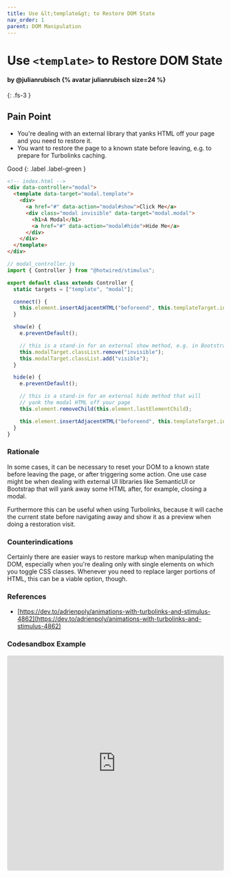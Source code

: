 ```yaml
---
title: Use &lt;template&gt; to Restore DOM State
nav_order: 1
parent: DOM Manipulation
---
```


# Use `<template>` to Restore DOM State

#### by @julianrubisch {% avatar julianrubisch size=24 %}
{: .fs-3 }

## Pain Point
- You're dealing with an external library that yanks HTML off your page and you need to restore it.
- You want to restore the page to a known state before leaving, e.g. to prepare for Turbolinks caching.

Good
{: .label .label-green }

```html
<!-- index.html -->
<div data-controller="modal">
  <template data-target="modal.template">
    <div>
      <a href="#" data-action="modal#show">Click Me</a>
      <div class="modal invisible" data-target="modal.modal">
        <h1>A Modal</h1>
        <a href="#" data-action="modal#hide">Hide Me</a>
      </div>
    </div>
  </template>
</div>
```

```js
// modal_controller.js
import { Controller } from "@hotwired/stimulus";

export default class extends Controller {
  static targets = ["template", "modal"];

  connect() {
    this.element.insertAdjacentHTML("beforeend", this.templateTarget.innerHTML);
  }

  show(e) {
    e.preventDefault();

    // this is a stand-in for an external show method, e.g. in Bootstrap or SemanticUI
    this.modalTarget.classList.remove("invisible");
    this.modalTarget.classList.add("visible");
  }

  hide(e) {
    e.preventDefault();

    // this is a stand-in for an external hide method that will
    // yank the modal HTML off your page
    this.element.removeChild(this.element.lastElementChild);

    this.element.insertAdjacentHTML("beforeend", this.templateTarget.innerHTML);
  }
}
```

### Rationale
In some cases, it can be necessary to reset your DOM to a known state before leaving the page, or after triggering some action. One use case might be when dealing with external UI libraries like SemanticUI or Bootstrap that will yank away some HTML after, for example, closing a modal.

Furthermore this can be useful when using Turbolinks, because it will cache the current state before navigating away and show it as a preview when doing a restoration visit.

### Counterindications
Certainly there are easier ways to restore markup when manipulating the DOM, especially when you're dealing only with single elements on which you toggle CSS classes. Whenever you need to replace larger portions of HTML, this can be a viable option, though.

### References
- [https://dev.to/adrienpoly/animations-with-turbolinks-and-stimulus-4862](https://dev.to/adrienpoly/animations-with-turbolinks-and-stimulus-4862)

### Codesandbox Example
<iframe src="https://codesandbox.io/embed/dazzling-meadow-h8dru?fontsize=14&hidenavigation=1&module=%2Fsrc%2Fcontrollers%2Fmodal_controller.js&theme=dark&view=preview"
     style="width:100%; height:500px; border:0; border-radius: 4px; overflow:hidden;"
     title="dazzling-meadow-h8dru"
     allow="accelerometer; ambient-light-sensor; camera; encrypted-media; geolocation; gyroscope; hid; microphone; midi; payment; usb; vr; xr-spatial-tracking"
     sandbox="allow-forms allow-modals allow-popups allow-presentation allow-same-origin allow-scripts"
   ></iframe>
